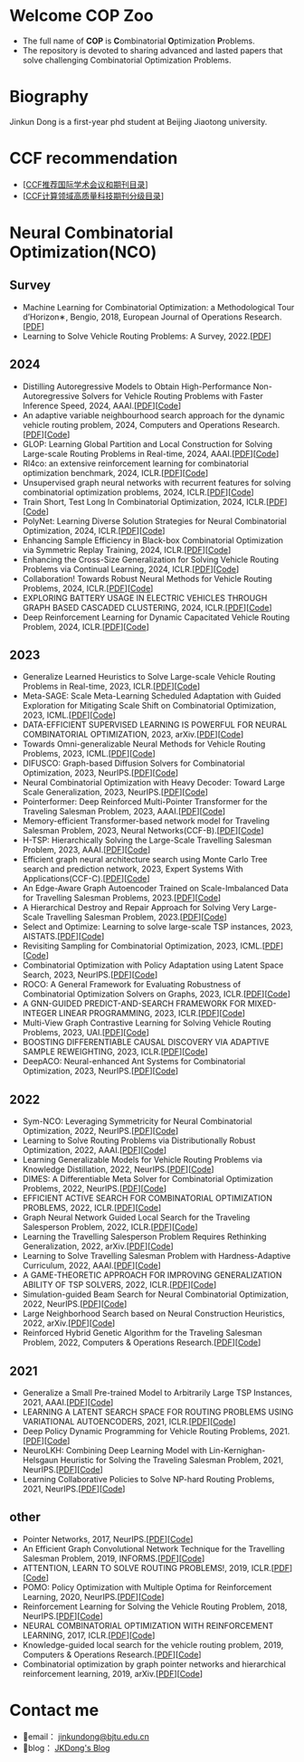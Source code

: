 # Welcome COP Zoo
- The full name of **COP** is **C**ombinatorial **O**ptimization **P**roblems.
- The repository is devoted to sharing advanced and lasted papers that solve challenging Combinatorial Optimization Problems.
# Biography
Jinkun Dong is a first-year phd student at Beijing Jiaotong university.
# CCF recommendation
- [[CCF推荐国际学术会议和期刊目录](https://www.ccf.org.cn/Academic_Evaluation/By_category/)]
- [[CCF计算领域高质量科技期刊分级目录](https://www.ccf.org.cn/ccftjgjxskwml/)]
# Neural Combinatorial Optimization(NCO)
## Survey
- Machine Learning for Combinatorial Optimization: a Methodological Tour d’Horizon∗, Bengio, 2018, European Journal of Operations Research.[[PDF](https://arxiv.org/abs/1811.06128)]
- Learning to Solve Vehicle Routing Problems: A Survey, 2022.[[PDF](https://arxiv.org/abs/2205.02453)]
## 2024
- Distilling Autoregressive Models to Obtain High-Performance Non-Autoregressive Solvers for Vehicle Routing Problems with Faster Inference Speed, 2024, AAAI.[[PDF](https://arxiv.org/pdf/2312.12469.pdf)][[Code](https://github.com/xybFight/GNARKD)]
- An adaptive variable neighbourhood search approach for the dynamic vehicle routing problem, 2024, Computers and Operations Research.[[PDF](https://www.sciencedirect.com/science/article/pii/S0305054824000030)][[Code]()]
- GLOP: Learning Global Partition and Local Construction for Solving Large-scale Routing Problems in Real-time, 2024, AAAI.[[PDF](https://arxiv.org/pdf/2312.08224.pdf)][[Code](https://github.com/henry-yeh/GLOP)]
- Rl4co: an extensive reinforcement learning for combinatorial optimization benchmark, 2024, ICLR.[[PDF](https://arxiv.org/pdf/2306.17100.pdf)][[Code](https://github.com/ai4co/rl4co)]
- Unsupervised graph neural networks with recurrent features for solving combinatorial optimization problems, 2024, ICLR.[[PDF](https://openreview.net/pdf?id=9qtswuW5ux)][[Code]()]
- Train Short, Test Long In Combinatorial Optimization, 2024, ICLR.[[PDF](https://openreview.net/pdf?id=j2F9jDsjcC)][[Code]()]
- PolyNet: Learning Diverse Solution Strategies for Neural Combinatorial Optimization, 2024, ICLR.[[PDF](https://openreview.net/pdf?id=Q9R10ZKd8z)][[Code]()]
- Enhancing Sample Efficiency in Black-box Combinatorial Optimization via Symmetric Replay Training, 2024, ICLR.[[PDF](https://openreview.net/pdf?id=xzRnzHUVE9)][[Code]()]
- Enhancing the Cross-Size Generalization for Solving Vehicle Routing Problems via Continual Learning, 2024, ICLR.[[PDF](https://openreview.net/pdf?id=WdvT2UgsTK)][[Code]()]
- Collaboration! Towards Robust Neural Methods for Vehicle Routing Problems, 2024, ICLR.[[PDF](https://openreview.net/pdf?id=zEOnlJaRKp)][[Code]()]
- EXPLORING BATTERY USAGE IN ELECTRIC VEHICLES THROUGH GRAPH BASED CASCADED CLUSTERING, 2024, ICLR.[[PDF](https://openreview.net/pdf?id=BUxuW0f6EE)][[Code]()]
- Deep Reinforcement Learning for Dynamic Capacitated Vehicle Routing Problem, 2024, ICLR.[[PDF](https://openreview.net/pdf?id=Gs8jWk0F01)][[Code]()]
## 2023

- Generalize Learned Heuristics to Solve Large-scale Vehicle Routing Problems in Real-time, 2023, ICLR.[[PDF](https://openreview.net/pdf?id=6ZajpxqTlQ)][[Code]()]
- Meta-SAGE: Scale Meta-Learning Scheduled Adaptation with Guided Exploration for Mitigating Scale Shift on Combinatorial Optimization, 2023, ICML.[[PDF](https://arxiv.org/pdf/2306.02688.pdf)][[Code](https://github.com/kaist-silab/meta-sage)]
- DATA-EFFICIENT SUPERVISED LEARNING IS POWERFUL FOR NEURAL COMBINATORIAL OPTIMIZATION, 2023, arXiv.[[PDF](https://openreview.net/pdf?id=a_yFkJ4-uEK)][[Code]()]
- Towards Omni-generalizable Neural Methods for Vehicle Routing Problems, 2023, ICML.[[PDF](https://arxiv.org/pdf/2305.19587.pdf)][[Code](https://github.com/RoyalSkye/Omni-VRP)]
- DIFUSCO: Graph-based Diffusion Solvers for Combinatorial Optimization, 2023, NeurIPS.[[PDF](https://arxiv.org/pdf/2302.08224.pdf)][[Code](https://arxiv.org/pdf/2302.08224.pdf)]
- Neural Combinatorial Optimization with Heavy Decoder: Toward Large Scale Generalization, 2023, NeurIPS.[[PDF](https://arxiv.org/pdf/2310.07985.pdf)][[Code](https://github.com/CIAM-Group/NCO_code/tree/main/single_objective/LEHD)]
- Pointerformer: Deep Reinforced Multi-Pointer Transformer for the Traveling Salesman Problem, 2023, AAAI.[[PDF](https://arxiv.org/pdf/2304.09407.pdf)][[Code](https://github.com/Pointerformer/Pointerformer)]
- Memory-efficient Transformer-based network model for Traveling Salesman Problem, 2023, Neural Networks(CCF-B).[[PDF](https://www.sciencedirect.com/science/article/abs/pii/S0893608023000771)][[Code](https://github.com/yhnju/tspFormer)]
- H-TSP: Hierarchically Solving the Large-Scale Travelling Salesman Problem, 2023, AAAI.[[PDF](https://arxiv.org/pdf/2304.09395.pdf)][[Code](https://github.com/Learning4Optimization-HUST/H-TSP)]
- Efficient graph neural architecture search using Monte Carlo Tree search and prediction network, 2023, Expert Systems With Applications(CCF-C).[[PDF](https://www.sciencedirect.com/science/article/abs/pii/S0957417422019340)][[Code]()]
- An Edge-Aware Graph Autoencoder Trained on Scale-Imbalanced Data for Travelling Salesman Problems, 2023.[[PDF](https://arxiv.org/pdf/2310.06543.pdf)][[Code]()]
- A Hierarchical Destroy and Repair Approach for Solving Very Large-Scale Travelling Salesman Problem, 2023.[[PDF](https://arxiv.org/pdf/2308.04639.pdf)][[Code]()]
- Select and Optimize: Learning to solve large-scale TSP instances, 2023, AISTATS.[[PDF](https://proceedings.mlr.press/v206/cheng23a/cheng23a.pdf)][[Code](https://github.com/honey0920/select-and-optimize)]
- Revisiting Sampling for Combinatorial Optimization, 2023, ICML.[[PDF](https://openreview.net/pdf?id=ZMP0Bki9aK)][[Code]()]
- Combinatorial Optimization with Policy Adaptation using Latent Space Search, 2023, NeurIPS.[[PDF](https://arxiv.org/pdf/2311.13569.pdf)][[Code](https://github.com/instadeepai/compass)]
- ROCO: A General Framework for Evaluating Robustness of Combinatorial Optimization Solvers on Graphs, 2023, ICLR.[[PDF](https://openreview.net/forum?id=2r6YMqz4Mml)][[Code](https://github.com/Thinklab-SJTU/ROCO)]
- A GNN-GUIDED PREDICT-AND-SEARCH FRAMEWORK FOR MIXED-INTEGER LINEAR PROGRAMMING, 2023, ICLR.[[PDF](https://openreview.net/forum?id=pHMpgT5xWaE)][[Code](https://github.com/sribdcn/Predict-and-Search_MILP_method)]
- Multi-View Graph Contrastive Learning for Solving Vehicle Routing Problems, 2023, UAI.[[PDF](https://proceedings.mlr.press/v216/jiang23a/jiang23a.pdf)][[Code]()]
- BOOSTING DIFFERENTIABLE CAUSAL DISCOVERY VIA ADAPTIVE SAMPLE REWEIGHTING, 2023, ICLR.[[PDF](https://arxiv.org/abs/2303.03187)][[Code](https://github.com/anzhang314/ReScore
)]
- DeepACO: Neural-enhanced Ant Systems for Combinatorial Optimization, 2023, NeurIPS.[[PDF](https://arxiv.org/abs/2309.14032)][[Code](https://github.com/henry-yeh/DeepACO)]
## 2022
- Sym-NCO: Leveraging Symmetricity for Neural Combinatorial Optimization, 2022, NeurIPS.[[PDF](https://arxiv.org/abs/2205.13209)][[Code](https://github.com/fedebotu/Sym-NCO/blob/main/README.md)]
- Learning to Solve Routing Problems via Distributionally Robust Optimization, 2022, AAAI.[[PDF](https://arxiv.org/pdf/2202.07241.pdf)][[Code](https://github.com/jiang-yuan/Learning-routing-DRO)]
- Learning Generalizable Models for Vehicle Routing Problems via Knowledge Distillation, 2022, NeurIPS.[[PDF](https://arxiv.org/pdf/2210.07686.pdf)][[Code](https://github.com/jieyibi/AMDKD)]
- DIMES: A Differentiable Meta Solver for Combinatorial Optimization Problems, 2022, NeurIPS.[[PDF](https://arxiv.org/pdf/2210.04123.pdf)][[Code](https://github.com/DIMESTeam/DIMES)]
- EFFICIENT ACTIVE SEARCH FOR COMBINATORIAL OPTIMIZATION PROBLEMS, 2022, ICLR.[[PDF](https://arxiv.org/pdf/2106.05126.pdf)][[Code](https://github.com/ahottung/EAS)]
- Graph Neural Network Guided Local Search for the Traveling Salesperson Problem, 2022, ICLR.[[PDF](https://arxiv.org/pdf/2110.05291.pdf)][[Code](https://github.com/proroklab/gnngls)]
- Learning the Travelling Salesperson Problem Requires Rethinking Generalization, 2022, arXiv.[[PDF](https://arxiv.org/pdf/2006.07054.pdf)][[Code](https://github.com/chaitjo/learning-tsp)]
- Learning to Solve Travelling Salesman Problem with Hardness-Adaptive Curriculum, 2022, AAAI.[[PDF](https://arxiv.org/pdf/2204.03236.pdf)][[Code]()]
- A GAME-THEORETIC APPROACH FOR IMPROVING GENERALIZATION ABILITY OF TSP SOLVERS, 2022, ICLR.[[PDF](https://arxiv.org/pdf/2110.15105.pdf)][[Code]()]
- Simulation-guided Beam Search for Neural Combinatorial Optimization, 2022, NeurIPS.[[PDF](https://arxiv.org/pdf/2207.06190.pdf)][[Code](https://github.com/yd-kwon/SGBS)]
- Large Neighborhood Search based on Neural Construction Heuristics, 2022, arXiv.[[PDF](https://arxiv.org/pdf/2205.00772.pdf)][[Code](https://github.com/jokofa/JAMPR_plus)]
- Reinforced Hybrid Genetic Algorithm for the Traveling Salesman Problem, 2022, Computers & Operations Research.[[PDF](https://arxiv.org/pdf/2107.06870.pdf)][[Code]()]
## 2021
- Generalize a Small Pre-trained Model to Arbitrarily Large TSP Instances, 2021, AAAI.[[PDF](https://arxiv.org/pdf/2012.10658.pdf)][[Code](https://github.com/Spider-scnu/TSP)]
- LEARNING A LATENT SEARCH SPACE FOR ROUTING PROBLEMS USING VARIATIONAL AUTOENCODERS, 2021, ICLR.[[PDF](https://openreview.net/pdf?id=90JprVrJBO)][[Code](https://github.com/ahottung/CVAE-Opt)]
- Deep Policy Dynamic Programming for Vehicle Routing Problems, 2021.[[PDF](https://arxiv.org/pdf/2102.11756.pdf)][[Code](https://github.com/wouterkool/dpdp)]
- NeuroLKH: Combining Deep Learning Model with Lin-Kernighan-Helsgaun Heuristic for Solving the Traveling Salesman Problem, 2021, NeurIPS.[[PDF](https://arxiv.org/pdf/2110.07983.pdf)][[Code](https://github.com/liangxinedu/NeuroLKH)]
- Learning Collaborative Policies to Solve NP-hard Routing Problems, 2021, NeurIPS.[[PDF](https://arxiv.org/abs/2110.13987)][[Code](https://github.com/alstn12088/LCP)]
## other
- Pointer Networks, 2017, NeurIPS.[[PDF](https://arxiv.org/pdf/1506.03134.pdf)][[Code](https://github.com/shirgur/pointernet)]
- An Efficient Graph Convolutional Network Technique for the Travelling Salesman Problem, 2019, INFORMS.[[PDF](https://arxiv.org/pdf/1906.01227.pdf)][[Code](https://github.com/chaitjo/graph-convnet-tsp)]
- ATTENTION, LEARN TO SOLVE ROUTING PROBLEMS!, 2019, ICLR.[[PDF](https://arxiv.org/pdf/1803.08475.pdf)][[Code](https://github.com/wouterkool/attention-learn-to-route)]
- POMO: Policy Optimization with Multiple Optima for Reinforcement Learning, 2020, NeurIPS.[[PDF](https://arxiv.org/pdf/2010.16011.pdf)][[Code](https://github.com/yd-kwon/POMO)]
- Reinforcement Learning for Solving the Vehicle Routing Problem, 2018, NeurIPS.[[PDF](https://arxiv.org/pdf/1802.04240.pdf)][[Code](https://github.com/OptMLGroup/VRP-RL)]
- NEURAL COMBINATORIAL OPTIMIZATION WITH REINFORCEMENT LEARNING, 2017, ICLR.[[PDF](https://arxiv.org/pdf/1611.09940.pdf)][[Code](https://github.com/pemami4911/neural-combinatorial-rl-pytorch)]
- Knowledge-guided local search for the vehicle routing problem, 2019, Computers & Operations Research.[[PDF](https://www.sciencedirect.com/science/article/pii/S0305054819300024)][[Code]()]
- Combinatorial optimization by graph pointer networks and hierarchical reinforcement learning, 2019, arXiv.[[PDF](https://arxiv.org/pdf/1911.04936.pdf)][[Code](https://github.com/qiang-ma/graph-pointer-network)]
# Contact me
- 📧email： jinkundong@bjtu.edu.cn
- 🤙blog： [JKDong's Blog](https://blog.csdn.net/dongjinkun?spm=1010.2135.3001.5343)

